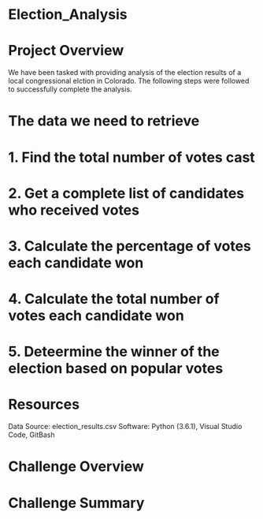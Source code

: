 # Election_Analysis

# Project Overview
We have been tasked with providing analysis of the election results of a local congressional elction in Colorado. The following steps were followed to successfully complete the analysis.

# The data we need to retrieve
# 1. Find the total number of votes cast
# 2. Get a complete list of candidates who received votes
# 3. Calculate the percentage of votes each candidate won
# 4. Calculate the total number of votes each candidate won
# 5. Deteermine the winner of the election based on popular votes

# Resources
Data Source: election_results.csv
Software: Python (3.6.1), Visual Studio Code, GitBash

# Challenge Overview


# Challenge Summary
